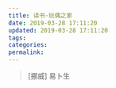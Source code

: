 ```yaml
---
title: 读书·玩偶之家
date: 2019-03-28 17:11:20
updated: 2019-03-28 17:11:20
tags:
categories:
permalink:
---
```


> [挪威] 易卜生